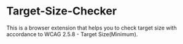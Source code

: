 # Target-Size-Checker
This is a browser extension that helps you to check target size with accordance to WCAG 2.5.8 - Target Size(Minimum).
